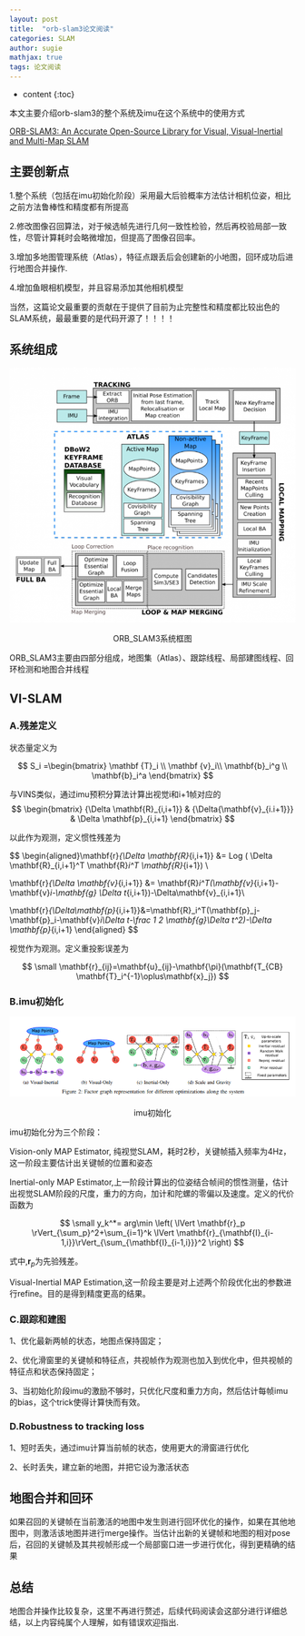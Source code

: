 ```yaml
---
layout: post
title:  "orb-slam3论文阅读"
categories: SLAM
author: sugie
mathjax: true
tags: 论文阅读
---
```


* content
{:toc}

本文主要介绍orb-slam3的整个系统及imu在这个系统中的使用方式





[ORB-SLAM3: An Accurate Open-Source Library for Visual, Visual-Inertial and Multi-Map SLAM](https:\\arxiv.org\abs\2007.11898v1)

## 主要创新点

1.整个系统（包括在imu初始化阶段）采用最大后验概率方法估计相机位姿，相比之前方法鲁棒性和精度都有所提高

2.修改图像召回算法，对于候选帧先进行几何一致性检验，然后再校验局部一致性，尽管计算耗时会略微增加，但提高了图像召回率。

3.增加多地图管理系统（Atlas），特征点跟丢后会创建新的小地图，回环成功后进行地图合并操作.

4.增加鱼眼相机模型，并且容易添加其他相机模型

当然，这篇论文最重要的贡献在于提供了目前为止完整性和精度都比较出色的SLAM系统，最最重要的是代码开源了！！！！

## 系统组成


![系统框图](../upload/2023-03-26/20200725204716634.png)

<center><p>ORB_SLAM3系统框图</p></center>

ORB_SLAM3主要由四部分组成，地图集（Atlas）、跟踪线程、局部建图线程、回环检测和地图合并线程

## VI-SLAM

### A.残差定义

状态量定义为

$$
S_i =\begin{bmatrix} \mathbf {T}_i \\
\mathbf {v}_i\\
\mathbf{b}_i^g \\
\mathbf{b}_i^a 
\end{bmatrix}
$$

与VINS类似，通过imu预积分算法计算出视觉i和i+1帧对应的
$$
\begin{bmatrix} {\Delta \mathbf{R}_{i,i+1}} & {\Delta{\mathbf{v}_{i.i+1}}} &  \Delta \mathbf{p}_{i,i+1} \end{bmatrix} 
$$

以此作为观测，定义惯性残差为

$$ 
\begin{aligned}\mathbf{r}_{\Delta \mathbf{R}_{i,i+1}} &= Log ( \Delta \mathbf{R}_{i,i+1}^T \mathbf{R}_i^T \mathbf{R}_{i+1}) \\

\mathbf{r}_{\Delta \mathbf{v}_{i,i+1}} &= \mathbf{R}_i^T(\mathbf{v}_{i,i+1}-\mathbf{v}_i-\mathbf{g} \Delta t_{i,i+1})-\Delta\mathbf{v}_{i,i+1}\\

\mathbf{r}_{\Delta\mathbf{p}_{i,i+1}}&=\mathbf{R}_i^T(\mathbf{p}_j-\mathbf{p}_i-\mathbf{v}_i\Delta t-\frac 1 2 \mathbf{g}\Delta t^2)-\Delta \mathbf{p}_{i,i+1} 
\end{aligned} $$

视觉作为观测。定义重投影误差为

$$
\small \mathbf{r}_{ij}=\mathbf{u}_{ij}-\mathbf{\pi}(\mathbf{T_{CB} \mathbf{T}_i^{-1}\oplus\mathbf{x}_j})
$$

### B.imu初始化

![imu](../upload/2023-03-26/20200727102454054.png)

<center><p>imu初始化</p></center>

imu初始化分为三个阶段：

Vision-only MAP Estimator, 纯视觉SLAM，耗时2秒，关键帧插入频率为4Hz，这一阶段主要估计出关键帧的位置和姿态

Inertial-only MAP Estimator,上一阶段计算出的位姿结合帧间的惯性测量，估计出视觉SLAM阶段的尺度，重力的方向，加计和陀螺的零偏以及速度。定义的代价函数为

$$
\small y_k^*= arg\min \left( \lVert \mathbf{r}_p \rVert_{\sum_p}^2+\sum_{i=1}^k \lVert \mathbf{r}_{\mathbf{I}_{i-1,i}}\rVert_{\sum_{\mathbf{I}_{i-1,i}}}^2 \right)
$$


式中,$\mathbf{r}_p$为先验残差。

Visual-Inertial MAP Estimation,这一阶段主要是对上述两个阶段优化出的参数进行refine。目的是得到精度更高的结果。

### C.跟踪和建图

1、优化最新两帧的状态，地图点保持固定；

2、优化滑窗里的关键帧和特征点，共视帧作为观测也加入到优化中，但共视帧的特征点和状态保持固定；

3、当初始化阶段imu的激励不够时，只优化尺度和重力方向，然后估计每帧imu的bias，这个trick使得计算快而有效。

### D.Robustness to tracking loss

1、短时丢失，通过imu计算当前帧的状态，使用更大的滑窗进行优化

2、长时丢失，建立新的地图，并把它设为激活状态

## 地图合并和回环

如果召回的关键帧在当前激活的地图中发生则进行回环优化的操作，如果在其他地图中，则激活该地图并进行merge操作。当估计出新的关键帧和地图的相对pose后，召回的关键帧及其共视帧形成一个局部窗口进一步进行优化，得到更精确的结果

## 总结

地图合并操作比较复杂，这里不再进行赘述，后续代码阅读会这部分进行详细总结，以上内容纯属个人理解，如有错误欢迎指出.